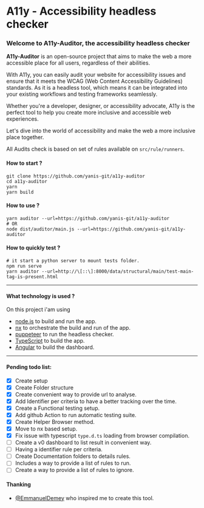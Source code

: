 # A11y - Accessibility headless checker

### Welcome to **A11y-Auditor**, the accessibility headless checker

**A11y-Auditor** is an open-source project that aims to make the web a more accessible place for all users, regardless of their abilities. 

With A11y, you can easily audit your website for accessibility issues and ensure that it meets the WCAG (Web Content Accessibility Guidelines) standards. 
As it is a headless tool, which means it can be integrated into your existing workflows and testing frameworks seamlessly. 

Whether you're a developer, designer, or accessibility advocate, A11y is the perfect tool to help you create more inclusive and accessible web experiences. 

Let's dive into the world of accessibility and make the web a more inclusive place together.

All Audits check is based on set of rules available on `src/rule/runners`. 

#### How to start ?

```
git clone https://github.com/yanis-git/a11y-auditor 
cd a11y-auditor
yarn
yarn build
```

#### How to use ?
```
yarn auditor --url=https://github.com/yanis-git/a11y-auditor
# OR 
node dist/auditor/main.js --url=https://github.com/yanis-git/a11y-auditor
```

#### How to quickly test ?
```
# it start a python server to mount tests folder.
npm run serve
yarn auditor --url=http://\[::\]:8000/data/structural/main/test-main-tag-is-present.html
```

---

#### What technology is used ?

On this project i'am using 
 - [node.js](https://nodejs.org/) to build and run the app.
 - [nx](https://nx.dev) to orchestrate the build and run of the app.
 - [puppeteer](https://pptr.dev/) to run the headless checker.
 - [TypeScript](https://www.typescriptlang.org/) to build the app.
 - [Angular](https://angular.io/) to build the dashboard.

---

#### Pending todo list:

- [x] Create setup
- [x] Create Folder structure
- [x] Create convenient way to provide url to analyse.
- [x] Add Identifier per criteria to have a better tracking over the time.
- [x] Create a Functional testing setup.
- [x] Add github Action to run automatic testing suite.
- [x] Create Helper Browser method.
- [x] Move to nx based setup.
- [x] Fix issue with typescript `type.d.ts` loading from browser compilation.
- [ ] Create a v0 dashboard to list result in convenient way.
- [ ] Having a identifier rule per criteria.
- [ ] Create Documentation folders to details rules.
- [ ] Includes a way to provide a list of rules to run. 
- [ ] Create a way to provide a list of rules to ignore. 

#### Thanking

 - [@EmmanuelDemey](https://github.com/EmmanuelDemey/audit) who inspired me to create this tool.
